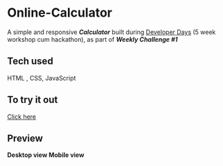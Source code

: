 # Online-Calculator
A simple and responsive <b><i>Calculator</i></b> built during <a href="https://developerdays.tech/">Developer Days</a> (5 week workshop cum hackathon), as part of <b><i>Weekly Challenge #1</i></b><br>
## Tech used
HTML , CSS, JavaScript
## To try it out 
<a href="#">Click here</a>
## Preview
<b>Desktop view<b>
<b>Mobile view<b>





